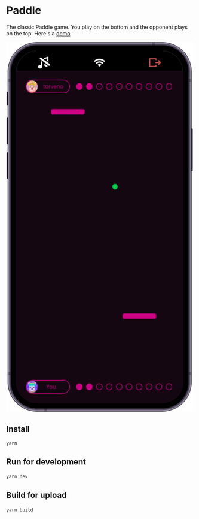# Paddle

The classic Paddle game. You play on the bottom and the opponent plays on the top.
Here's a [demo](https://developers.rune.ai/examples/paddle/).

[<img src="../../docs/static/img/multiplayer-games/paddle.png" width=500>](https://developers.rune.ai/examples/paddle/)

## Install

```sh
yarn
```

## Run for development

```sh
yarn dev
```

## Build for upload

```sh
yarn build
```
